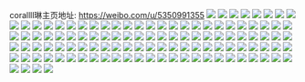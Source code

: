 corallll琳主页地址: https://weibo.com/u/5350991355 
![](https://wx4.sinaimg.cn/mw2000/005Q8dibly1h9dte69s2pj30mc0jsjxu.jpg) 
![](https://wx4.sinaimg.cn/mw2000/005Q8dibly1h8u80456xij32c02c0u0x.jpg) 
![](https://wx4.sinaimg.cn/mw2000/005Q8dibgy1h8ok25eheyj31hc0u04cr.jpg) 
![](https://wx4.sinaimg.cn/mw2000/005Q8dibgy1h8i8rs38gfj30dz0moq7m.jpg) 
![](https://wx4.sinaimg.cn/mw2000/005Q8dibly1h8ho1cl6rsj30u0140ngt.jpg) 
![](https://wx4.sinaimg.cn/mw2000/005Q8dibly1h8ho1e22brj30u02itqlp.jpg) 
![](https://wx4.sinaimg.cn/mw2000/005Q8dibly1h8ho1f65haj30u01o0dt2.jpg) 
![](https://wx4.sinaimg.cn/mw2000/005Q8dibly1h8ho1hpdwbj335s23u1kx.jpg) 
![](https://wx4.sinaimg.cn/mw2000/005Q8dibly1h8ho1j7zp4j30u01nywvc.jpg) 
![](https://wx4.sinaimg.cn/mw2000/005Q8dibly1h8ho1awxwkj30u01pjhaq.jpg) 
![](https://wx4.sinaimg.cn/mw2000/005Q8dibly1h8ho1k8qlmj30u0140alt.jpg) 
![](https://wx4.sinaimg.cn/mw2000/005Q8dibly1h8ho1ose05j323u35shdu.jpg) 
![](https://wx4.sinaimg.cn/mw2000/005Q8dibly1h8ho1tm8ltj323u35skjm.jpg) 
![](https://wx4.sinaimg.cn/mw2000/005Q8dibly1h8ho1v2baaj30u01o0h3a.jpg) 
![](https://wx4.sinaimg.cn/mw2000/005Q8dibly1h8ho1we9xej30u01m9nep.jpg) 
![](https://wx4.sinaimg.cn/mw2000/005Q8dibly1h8ho1xjp9oj30u01fx170.jpg) 
![](https://wx4.sinaimg.cn/mw2000/005Q8dibly1h8ho1ynefkj30u01o0qg4.jpg) 
![](https://wx4.sinaimg.cn/mw2000/005Q8dibly1h8ho20b9z3j30u01o0tp6.jpg) 
![](https://wx4.sinaimg.cn/mw2000/005Q8dibly1h8ho21v549j30u01o0qlf.jpg) 
![](https://wx4.sinaimg.cn/mw2000/005Q8dibgy1h8gltbk9x5j30gl0ly42o.jpg) 
![](https://wx4.sinaimg.cn/mw2000/005Q8dibgy1h8gltcp0lxj30jj0kgjvl.jpg) 
![](https://wx4.sinaimg.cn/mw2000/005Q8dibgy1h8glta1ewyj30iw0hvadi.jpg) 
![](https://wx4.sinaimg.cn/mw2000/005Q8dibly1h8dz8zruqzj30n01dsx1x.jpg) 
![](https://wx4.sinaimg.cn/mw2000/005Q8dibly1h8dt35389nj30ha0jjgpu.jpg) 
![](https://wx4.sinaimg.cn/mw2000/005Q8dibly1h8dpf1z8waj30k911cgwt.jpg) 
![](https://wx4.sinaimg.cn/mw2000/005Q8dibgy1h8cn88jyvnj30lm071ta1.jpg) 
![](https://wx4.sinaimg.cn/mw2000/005Q8dibgy1h8cn6a7fioj30ig0uojy5.jpg) 
![](https://wx4.sinaimg.cn/mw2000/005Q8dibgy1h8amfpswc4j31gj0tk4bk.jpg) 
![](https://wx4.sinaimg.cn/mw2000/005Q8dibly1h87yfvv4goj30n01ds10r.jpg) 
![](https://wx4.sinaimg.cn/mw2000/005Q8dibly1h854p8o9tcj30mv0ba0wp.jpg) 
![](https://wx4.sinaimg.cn/mw2000/005Q8dibly1h854jqj8g5j30mk11d7fi.jpg) 
![](https://wx4.sinaimg.cn/mw2000/005Q8dibly1h84nv4tfcgj30n01dse05.jpg) 
![](https://wx4.sinaimg.cn/mw2000/005Q8dibly1h84nv5551bj30zk0k0443.jpg) 
![](https://wx4.sinaimg.cn/mw2000/005Q8dibly1h7xqpuximmj30kq0jp3zl.jpg) 
![](https://wx4.sinaimg.cn/mw2000/005Q8dibgy1h7vf0o3yhgj30tu0tun4z.jpg) 
![](https://wx4.sinaimg.cn/mw2000/005Q8dibly1h7teiunhbjj30mg0opgs5.jpg) 
![](https://wx4.sinaimg.cn/mw2000/005Q8dibgy1h7tdwutjfgj30lw13qh09.jpg) 
![](https://wx4.sinaimg.cn/mw2000/005Q8dibgy1h7tdx6akd2j30mz11zdvb.jpg) 
![](https://wx4.sinaimg.cn/mw2000/005Q8dibly1h7ctnvjgj8j31bg0m4dlo.jpg) 
![](https://wx4.sinaimg.cn/mw2000/005Q8dibgy1h7copmb4o3j30m806idia.jpg) 
![](https://wx4.sinaimg.cn/mw2000/005Q8dibly1h79f475qb3j30mz0xh767.jpg) 
![](https://wx4.sinaimg.cn/mw2000/005Q8dibly1h73r5wqaklj30u0190b09.jpg) 
![](https://wx4.sinaimg.cn/mw2000/005Q8dibly1h73r5y2vr7j31900u04qp.jpg) 
![](https://wx4.sinaimg.cn/mw2000/005Q8dibly1h73r5z3m7lj31900u0nm9.jpg) 
![](https://wx4.sinaimg.cn/mw2000/005Q8dibly1h73r60fqpgj31900u01kl.jpg) 
![](https://wx4.sinaimg.cn/mw2000/005Q8dibly1h73r61libej31900u0tzd.jpg) 
![](https://wx4.sinaimg.cn/mw2000/005Q8dibly1h73r632pg0j31900u01kx.jpg) 
![](https://wx4.sinaimg.cn/mw2000/005Q8dibly1h73r64cartj30u0190k4s.jpg) 
![](https://wx4.sinaimg.cn/mw2000/005Q8dibly1h73r5vhteyj30u01907vx.jpg) 
![](https://wx4.sinaimg.cn/mw2000/005Q8dibly1h73r65ehxcj30u01904q9.jpg) 
![](https://wx4.sinaimg.cn/mw2000/005Q8dibly1h73r66jjuqj30u01907fe.jpg) 
![](https://wx4.sinaimg.cn/mw2000/005Q8dibly1h73r67vbjxj31900u0akp.jpg) 
![](https://wx4.sinaimg.cn/mw2000/005Q8dibly1h73r68ylm4j30u0190n6x.jpg) 
![](https://wx4.sinaimg.cn/mw2000/005Q8dibly1h73r6a5xfej31900u0qeb.jpg) 
![](https://wx4.sinaimg.cn/mw2000/005Q8dibly1h73r6bh3m3j31900u01kx.jpg) 
![](https://wx4.sinaimg.cn/mw2000/005Q8dibly1h73qnlnbqyj30mg0setdm.jpg) 
![](https://wx4.sinaimg.cn/mw2000/005Q8dibly1h73qnmqqwvj31900u0x4t.jpg) 
![](https://wx4.sinaimg.cn/mw2000/005Q8dibly1h73qno11c6j31900u0qui.jpg) 
![](https://wx4.sinaimg.cn/mw2000/005Q8dibly1h73qnp95fxj31900u01kx.jpg) 
![](https://wx4.sinaimg.cn/mw2000/005Q8dibly1h73qnqe2lgj31900u0n7v.jpg) 
![](https://wx4.sinaimg.cn/mw2000/005Q8dibly1h73qnrjseej31900u0qgt.jpg) 
![](https://wx4.sinaimg.cn/mw2000/005Q8dibly1h73qnl8a3aj31900u0qbi.jpg) 
![](https://wx4.sinaimg.cn/mw2000/005Q8dibly1h73qnshj4oj31900u049o.jpg) 
![](https://wx4.sinaimg.cn/mw2000/005Q8dibly1h73qntjxm5j30u0190gwr.jpg) 
![](https://wx4.sinaimg.cn/mw2000/005Q8dibly1h73qnupp4gj30u01904qp.jpg) 
![](https://wx4.sinaimg.cn/mw2000/005Q8dibly1h73qnvv28oj30u01904qp.jpg) 
![](https://wx4.sinaimg.cn/mw2000/005Q8dibly1h73qnxcmx1j30u0190n7r.jpg) 
![](https://wx4.sinaimg.cn/mw2000/005Q8dibly1h73qnymjuqj30u00vq1a4.jpg) 
![](https://wx4.sinaimg.cn/mw2000/005Q8dibgy1h6q5obfugaj30u017l41g.jpg) 
![](https://wx4.sinaimg.cn/mw2000/005Q8dibgy1h6q4jej3esj30ly03ft9m.jpg) 
![](https://wx4.sinaimg.cn/mw2000/005Q8dibly1h6pvceufzaj31ma25sju6.jpg) 
![](https://wx4.sinaimg.cn/mw2000/005Q8dibly1h6mmr9qf1ej30mu18etgx.jpg) 
![](https://wx4.sinaimg.cn/mw2000/005Q8dibly1h6mmrrrrexj30ma12uwfk.jpg) 
![](https://wx4.sinaimg.cn/mw2000/005Q8dibly1h6k4xjh0ppj31ds0n0kdc.jpg) 
![](https://wx4.sinaimg.cn/mw2000/005Q8dibly1h6k4xd85dxj31ds0n04k5.jpg) 
![](https://wx4.sinaimg.cn/mw2000/005Q8dibly1h6c9vytkmdj32c02c0npd.jpg) 
![](https://wx4.sinaimg.cn/mw2000/005Q8dibly1h5zeily9a2j30l80lgq3x.jpg) 
![](https://wx4.sinaimg.cn/mw2000/005Q8dibly1h5ljh3cv2xj31hc0u0tix.jpg) 
![](https://wx4.sinaimg.cn/mw2000/005Q8dibly1h5jdkcrx1tj30kn0cogq8.jpg) 
![](https://wx4.sinaimg.cn/mw2000/005Q8dibly1h5gxxl4j91j32c02c04qr.jpg) 
![](https://wx4.sinaimg.cn/mw2000/005Q8dibly1h5d2hbf4c9j32c02c04qp.jpg) 
![](https://wx4.sinaimg.cn/mw2000/005Q8dibly1h5d2hauymlj32c02c0b29.jpg) 
![](https://wx4.sinaimg.cn/mw2000/005Q8dibly1h5d2hcjuckj32c02c0tzz.jpg) 
![](https://wx4.sinaimg.cn/mw2000/005Q8dibly1h5d2hdu2f9j32c02c0e81.jpg) 
![](https://wx4.sinaimg.cn/mw2000/005Q8dibly1h5cfnmkmrjj30mz0bd41l.jpg) 
![](https://wx4.sinaimg.cn/mw2000/005Q8dibly1h58r6l01d1j30mz118n98.jpg) 
![](https://wx4.sinaimg.cn/mw2000/005Q8dibly1h57ndyrc3hj30iv0zrn5f.jpg) 
![](https://wx4.sinaimg.cn/mw2000/005Q8dibly1h56mto46wvj30mz0qd12q.jpg) 
![](https://wx4.sinaimg.cn/mw2000/005Q8dibly1h50bspanucj30mv0lj0xq.jpg) 
![](https://wx4.sinaimg.cn/mw2000/005Q8dibly1h506pprb80j30lc0ecjvl.jpg) 
![](https://wx4.sinaimg.cn/mw2000/005Q8dibly1h4z5qj2mklj30ly0e9wj4.jpg) 
![](https://wx4.sinaimg.cn/mw2000/005Q8dibly1h4vnxig7dpj30gz0z0n3w.jpg) 
![](https://wx4.sinaimg.cn/mw2000/005Q8dibly1h4pvj97bq7j30mz0h8djp.jpg) 
![](https://wx4.sinaimg.cn/mw2000/005Q8dibly1h4oxj425kcj30jj13zwp5.jpg) 
![](https://wx4.sinaimg.cn/mw2000/005Q8dibly1h4o4mnyr4yj30jn0300t5.jpg) 
![](https://wx4.sinaimg.cn/mw2000/005Q8dibgy1h29iz9b8xvj30n00is0w2.jpg) 
![](https://wx4.sinaimg.cn/mw2000/005Q8dibgy1h1u3s8irnlj32c02c0hdt.jpg) 
![](https://wx4.sinaimg.cn/mw2000/005Q8dibgy1h1u3s9ko5mj31sc1schdt.jpg) 
![](https://wx4.sinaimg.cn/mw2000/005Q8dibgy1h1u3s66kb5j32c02ahe84.jpg) 
![](https://wx4.sinaimg.cn/mw2000/005Q8dibgy1h1u3sb8y8rj32c02c07wi.jpg) 
![](https://wx4.sinaimg.cn/mw2000/005Q8dibgy1h0sd8uhfesj30m80bm0tb.jpg) 
![](https://wx4.sinaimg.cn/mw2000/005Q8dibgy1h0sd8uwmuoj30km0t6wk3.jpg) 
![](https://wx4.sinaimg.cn/mw2000/005Q8dibly1gsd1z8qeqgj30ku0rs41w.jpg) 
![](https://wx4.sinaimg.cn/mw2000/005Q8dibgy1gpb3ypdv0kj31sc1sctxp.jpg) 
![](https://wx4.sinaimg.cn/mw2000/005Q8dibgy1gpb3yqkvz8j30so0u00x6.jpg) 
![](https://wx4.sinaimg.cn/mw2000/005Q8dibgy1gpb3yr8gakj32c02c01kx.jpg) 
![](https://wx4.sinaimg.cn/mw2000/005Q8dibgy1gpb3ytribqj32c02c0u0y.jpg) 
![](https://wx4.sinaimg.cn/mw2000/005Q8dibgy1gpb3ynonk7j31sc1scqqt.jpg) 
![](https://wx4.sinaimg.cn/mw2000/005Q8dibgy1gpb3yv5nosj33402c0x6p.jpg) 
![](https://wx4.sinaimg.cn/mw2000/005Q8dibgy1gpb3yx5dg6j32c02c0wqy.jpg) 
![](https://wx4.sinaimg.cn/mw2000/005Q8dibgy1gpb3yyeae9j33402c04l2.jpg) 
![](https://wx4.sinaimg.cn/mw2000/005Q8dibgy1gpb3z0efttj31sc1sc4p3.jpg) 
